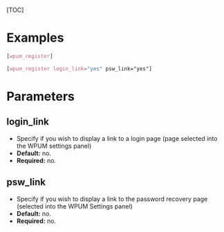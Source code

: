 [TOC]

# Examples

```css
[wpum_register]
```
```css
[wpum_register login_link="yes" psw_link="yes"]
```

# Parameters
## login_link	
- Specify if you wish to display a link to a login page (page selected into the WPUM settings panel)
- **Default:** no.
- **Required:** no.

## psw_link
- Specify if you wish to display a link to the password recovery page (selected into the WPUM Settings panel)
- **Default:** no.
- **Required:** no.